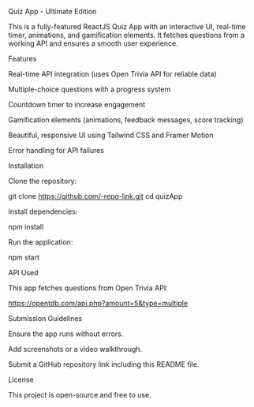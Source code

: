 Quiz App - Ultimate Edition

This is a fully-featured ReactJS Quiz App with an interactive UI, real-time timer, animations, and gamification elements. It fetches questions from a working API and ensures a smooth user experience.

Features

Real-time API integration (uses Open Trivia API for reliable data)

Multiple-choice questions with a progress system

Countdown timer to increase engagement

Gamification elements (animations, feedback messages, score tracking)

Beautiful, responsive UI using Tailwind CSS and Framer Motion

Error handling for API failures

Installation

Clone the repository:

git clone https://github.com/-repo-link.git
cd quizApp

Install dependencies:

npm install

Run the application:

npm start

API Used

This app fetches questions from Open Trivia API:

https://opentdb.com/api.php?amount=5&type=multiple

Submission Guidelines

Ensure the app runs without errors.

Add screenshots or a video walkthrough.

Submit a GitHub repository link including this README file.

License

This project is open-source and free to use.

